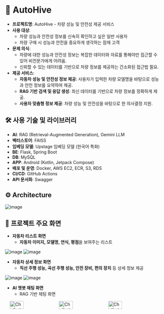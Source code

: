 # 🚗 AutoHive

- **프로젝트명**: AutoHive - 차량 성능 및 안전성 제공 서비스
- **사용 대상**:
    - 차량 성능과 안전성 정보를 신속히 확인하고 싶은 일반 사용자
    - 차량 구매 시 성능과 안전을 중요하게 생각하는 잠재 고객
- **문제 의식**:
    - 차량에 대한 성능과 안전성 정보는 복잡한 데이터와 자료를 통해야만 접근할 수 있어 비전문가에게 어려움.
    - 신뢰할 수 있는 데이터를 기반으로 차량 정보를 제공하는 간소화된 접근법 필요.
- **제공 서비스**:
    - **자동차 성능 및 안전성 정보 제공**: 사용자가 입력한 차량 모델명을 바탕으로 성능과 안전 정보를 요약하여 제공.
    - **RAG 기반 검색 및 응답 생성**: 최신 데이터를 기반으로 차량 정보를 정확하게 제공.
    - **사용자 맞춤형 정보 제공**: 차량 성능 및 안전성을 바탕으로 한 의사결정 지원.



## 🛠 사용 기술 및 라이브러리
- **AI**: RAG (Retrieval-Augmented Generation), Gemini LLM
- **벡터스토어**: FAISS
- **임베딩 모델**: Upstage 임베딩 모델 (한국어 특화)
- **BE**: Flask, Spring Boot
- **DB**: MySQL
- **APP**: Android (Kotlin, Jetpack Compose)
- **배포 및 운영**: Docker, AWS EC2, ECR, S3, RDS
- **CI/CD**: GitHub Actions
- **API 문서화**: Swagger
  
## ⚙️ Architecture
![image](https://github.com/user-attachments/assets/819f6f87-6b4f-41a8-86ec-17932408ac71)

## 👀 프로젝트 주요 화면

- **자동차 리스트 화면**
    - **자동차 이미지, 모델명, 연식, 평점**을 보여주는 리스트
  
![image](https://github.com/user-attachments/assets/22b5b1f4-0feb-40da-98b9-28c296f33dc4) ![image](https://github.com/user-attachments/assets/03e06600-9fc4-4012-bbad-2987da8d3f4c)

- **자동차 상세 정보 화면**
    - **직선 주행 성능, 곡선 주행 성능, 안전 장비, 편의 장치** 등 상세 정보 제공

![image](https://github.com/user-attachments/assets/3a830ff6-aadf-4781-befa-ce5184702865) ![image](https://github.com/user-attachments/assets/40f67d22-5481-4e68-8c4f-f3bfdd46a691)

- **AI 챗봇 채팅 화면**
    - RAG 기반 채팅 화면

<div style="display: flex; gap: 10px; justify-content: center;">
    <img src="https://github.com/user-attachments/assets/1921a48a-8b3f-4dcc-aaa2-ed35c21173ea" alt="Chatbot Screen 1" style="width: 30%; aspect-ratio: 16/9; object-fit: cover;">
    <img src="https://github.com/user-attachments/assets/daf06d74-0326-4c5e-abb3-f97670c01e08" alt="Chatbot Screen 2" style="width: 30%; aspect-ratio: 16/9; object-fit: cover;">
    <img src="https://github.com/user-attachments/assets/4c11a692-44c0-43ab-8bf3-8af4479ef7fe" alt="Chatbot Screen 3" style="width: 30%; aspect-ratio: 16/9; object-fit: cover;">

</div>

